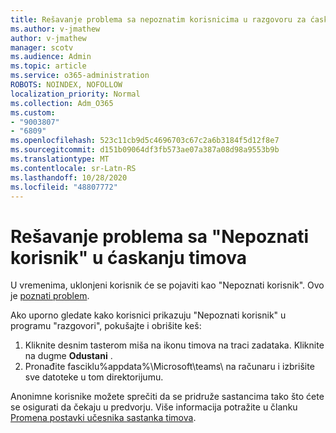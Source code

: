 ```yaml
---
title: Rešavanje problema sa nepoznatim korisnicima u razgovoru za ćaskanje
ms.author: v-jmathew
author: v-jmathew
manager: scotv
ms.audience: Admin
ms.topic: article
ms.service: o365-administration
ROBOTS: NOINDEX, NOFOLLOW
localization_priority: Normal
ms.collection: Adm_O365
ms.custom:
- "9003807"
- "6809"
ms.openlocfilehash: 523c11cb9d5c4696703c67c2a6b3184f5d12f8e7
ms.sourcegitcommit: d151b09064df3fb573ae07a387a08d98a9553b9b
ms.translationtype: MT
ms.contentlocale: sr-Latn-RS
ms.lasthandoff: 10/28/2020
ms.locfileid: "48807772"
---
```

# <a name="resolving-issue-with-unknown-user-in-teams-chat"></a>Rešavanje problema sa "Nepoznati korisnik" u ćaskanju timova

U vremenima, uklonjeni korisnik će se pojaviti kao "Nepoznati korisnik". Ovo je [poznati problem](https://docs.microsoft.com/microsoftteams/troubleshoot/known-issues/removed-user-appears-as-unknown).

Ako uporno gledate kako korisnici prikazuju "Nepoznati korisnik" u programu "razgovori", pokušajte i obrišite keš:

1.  Kliknite desnim tasterom miša na ikonu timova na traci zadataka. Kliknite na dugme  **Odustani** .
2.  Pronađite fasciklu%appdata%\Microsoft\teams\ na računaru i izbrišite sve datoteke u tom direktorijumu.

Anonimne korisnike možete sprečiti da se pridruže sastancima tako što ćete se osigurati da čekaju u predvorju. Više informacija potražite u članku [Promena postavki učesnika sastanka timova](https://support.microsoft.com/office/change-participant-settings-for-a-teams-meeting-53261366-dbd5-45f9-aae9-a70e6354f88e).
